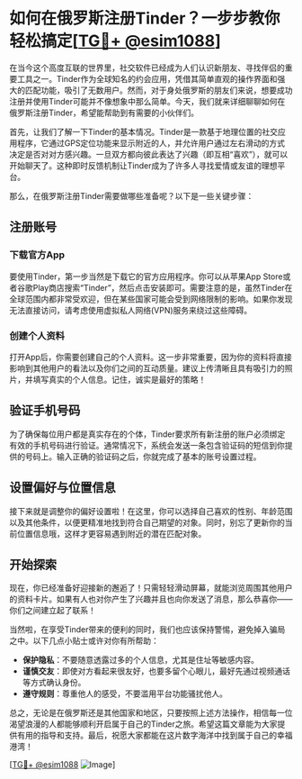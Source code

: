 # 如何在俄罗斯注册Tinder？一步步教你轻松搞定[[TG💪+ @esim1088](https://t.me/s/esim1088)]

在当今这个高度互联的世界里，社交软件已经成为人们认识新朋友、寻找伴侣的重要工具之一。Tinder作为全球知名的约会应用，凭借其简单直观的操作界面和强大的匹配功能，吸引了无数用户。然而，对于身处俄罗斯的朋友们来说，想要成功注册并使用Tinder可能并不像想象中那么简单。今天，我们就来详细聊聊如何在俄罗斯注册Tinder，希望能帮助到有需要的小伙伴们。

首先，让我们了解一下Tinder的基本情况。Tinder是一款基于地理位置的社交应用程序，它通过GPS定位功能来显示附近的人，并允许用户通过左右滑动的方式决定是否对对方感兴趣。一旦双方都向彼此表达了兴趣（即互相“喜欢”），就可以开始聊天了。这种即时反馈机制让Tinder成为了许多人寻找爱情或友谊的理想平台。

那么，在俄罗斯注册Tinder需要做哪些准备呢？以下是一些关键步骤：

## 注册账号

### 下载官方App

要使用Tinder，第一步当然是下载它的官方应用程序。你可以从苹果App Store或者谷歌Play商店搜索“Tinder”，然后点击安装即可。需要注意的是，虽然Tinder在全球范围内都非常受欢迎，但在某些国家可能会受到网络限制的影响。如果你发现无法直接访问，请考虑使用虚拟私人网络(VPN)服务来绕过这些障碍。

### 创建个人资料

打开App后，你需要创建自己的个人资料。这一步非常重要，因为你的资料将直接影响到其他用户的看法以及你们之间的互动质量。建议上传清晰且具有吸引力的照片，并填写真实的个人信息。记住，诚实是最好的策略！

## 验证手机号码

为了确保每位用户都是真实存在的个体，Tinder要求所有新注册的账户必须绑定有效的手机号码进行验证。通常情况下，系统会发送一条包含验证码的短信到你提供的号码上。输入正确的验证码之后，你就完成了基本的账号设置过程。

## 设置偏好与位置信息

接下来就是调整你的偏好设置啦！在这里，你可以选择自己喜欢的性别、年龄范围以及其他条件，以便更精准地找到符合自己期望的对象。同时，别忘了更新你的当前位置信息哦，这样才更容易遇到附近的潜在匹配对象。

## 开始探索

现在，你已经准备好迎接新的邂逅了！只需轻轻滑动屏幕，就能浏览周围其他用户的资料卡片。如果有人也对你产生了兴趣并且也向你发送了消息，那么恭喜你——你们之间建立起了联系！

当然啦，在享受Tinder带来的便利的同时，我们也应该保持警惕，避免掉入骗局之中。以下几点小贴士或许对你有所帮助：

- **保护隐私**：不要随意透露过多的个人信息，尤其是住址等敏感内容。
- **谨慎交友**：即使对方看起来很友好，也要多留个心眼儿，最好先通过视频通话等方式确认身份。
- **遵守规则**：尊重他人的感受，不要滥用平台功能骚扰他人。

总之，无论是在俄罗斯还是其他国家和地区，只要按照上述方法操作，相信每一位渴望浪漫的人都能够顺利开启属于自己的Tinder之旅。希望这篇文章能为大家提供有用的指导和支持。最后，祝愿大家都能在这片数字海洋中找到属于自己的幸福港湾！

[[TG💪+ @esim1088](https://t.me/s/esim1088) ![Image](https://i.postimg.cc/4NQfJmqS/Snipaste-2025-05-13-00-14-12.png)]